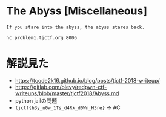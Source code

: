 # The Abyss [Miscellaneous]
```
If you stare into the abyss, the abyss stares back.

nc problem1.tjctf.org 8006
```

# 解説見た
- https://tcode2k16.github.io/blog/posts/tjctf-2018-writeup/
- https://gitlab.com/blevy/redpwn-ctf-writeups/blob/master/tjctf2018/Abyss.md
- python jailの問題
- `tjctf{h3y_n0w_1Ts_d4Rk_d0Wn_H3re}` -> AC

